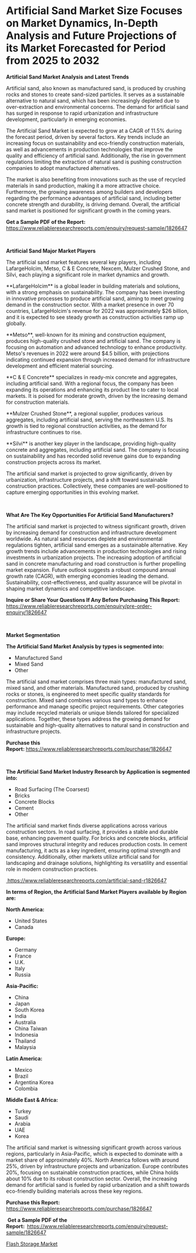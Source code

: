 <p><h1>Artificial Sand Market Size Focuses on Market Dynamics, In-Depth Analysis and Future Projections of its Market Forecasted for Period from 2025 to 2032</h1></p><p><strong>Artificial Sand Market Analysis and Latest Trends</strong></p>
<p><p>Artificial sand, also known as manufactured sand, is produced by crushing rocks and stones to create sand-sized particles. It serves as a sustainable alternative to natural sand, which has been increasingly depleted due to over-extraction and environmental concerns. The demand for artificial sand has surged in response to rapid urbanization and infrastructure development, particularly in emerging economies.</p><p>The Artificial Sand Market is expected to grow at a CAGR of 11.5% during the forecast period, driven by several factors. Key trends include an increasing focus on sustainability and eco-friendly construction materials, as well as advancements in production technologies that improve the quality and efficiency of artificial sand. Additionally, the rise in government regulations limiting the extraction of natural sand is pushing construction companies to adopt manufactured alternatives.</p><p>The market is also benefiting from innovations such as the use of recycled materials in sand production, making it a more attractive choice. Furthermore, the growing awareness among builders and developers regarding the performance advantages of artificial sand, including better concrete strength and durability, is driving demand. Overall, the artificial sand market is positioned for significant growth in the coming years.</p></p>
<p><strong>Get a Sample PDF of the Report:&nbsp;</strong> <a href="https://www.reliableresearchreports.com/enquiry/request-sample/1826647?utm_campaign=2745&utm_medium=2&utm_source=Github&utm_content=ia&utm_term=01042025&utm_id=artificial-sand">https://www.reliableresearchreports.com/enquiry/request-sample/1826647</a></p>
<p>&nbsp;</p>
<p><strong>Artificial Sand Major Market Players</strong></p>
<p><p>The artificial sand market features several key players, including LafargeHolcim, Metso, C & E Concrete, Nexcem, Mulzer Crushed Stone, and Silvi, each playing a significant role in market dynamics and growth.</p><p>**LafargeHolcim** is a global leader in building materials and solutions, with a strong emphasis on sustainability. The company has been investing in innovative processes to produce artificial sand, aiming to meet growing demand in the construction sector. With a market presence in over 70 countries, LafargeHolcim's revenue for 2022 was approximately $26 billion, and it is expected to see steady growth as construction activities ramp up globally.</p><p>**Metso**, well-known for its mining and construction equipment, produces high-quality crushed stone and artificial sand. The company is focusing on automation and advanced technology to enhance productivity. Metso's revenues in 2022 were around $4.5 billion, with projections indicating continued expansion through increased demand for infrastructure development and efficient material sourcing.</p><p>**C & E Concrete** specializes in ready-mix concrete and aggregates, including artificial sand. With a regional focus, the company has been expanding its operations and enhancing its product line to cater to local markets. It is poised for moderate growth, driven by the increasing demand for construction materials.</p><p>**Mulzer Crushed Stone**, a regional supplier, produces various aggregates, including artificial sand, serving the northeastern U.S. Its growth is tied to regional construction activities, as the demand for infrastructure continues to rise.</p><p>**Silvi** is another key player in the landscape, providing high-quality concrete and aggregates, including artificial sand. The company is focusing on sustainability and has recorded solid revenue gains due to expanding construction projects across its market.</p><p>The artificial sand market is projected to grow significantly, driven by urbanization, infrastructure projects, and a shift toward sustainable construction practices. Collectively, these companies are well-positioned to capture emerging opportunities in this evolving market.</p></p>
<p>&nbsp;</p>
<p><strong>What Are The Key Opportunities For Artificial Sand Manufacturers?</strong></p>
<p><p>The artificial sand market is projected to witness significant growth, driven by increasing demand for construction and infrastructure development worldwide. As natural sand resources deplete and environmental regulations tighten, artificial sand emerges as a sustainable alternative. Key growth trends include advancements in production technologies and rising investments in urbanization projects. The increasing adoption of artificial sand in concrete manufacturing and road construction is further propelling market expansion. Future outlook suggests a robust compound annual growth rate (CAGR), with emerging economies leading the demand. Sustainability, cost-effectiveness, and quality assurance will be pivotal in shaping market dynamics and competitive landscape.</p></p>
<p><strong>Inquire or Share Your Questions If Any Before Purchasing This Report:</strong> <a href="https://www.reliableresearchreports.com/enquiry/pre-order-enquiry/1826647?utm_campaign=2745&utm_medium=2&utm_source=Github&utm_content=ia&utm_term=01042025&utm_id=artificial-sand">https://www.reliableresearchreports.com/enquiry/pre-order-enquiry/1826647</a></p>
<p>&nbsp;</p>
<p><strong>Market Segmentation</strong></p>
<p><strong>The Artificial Sand Market Analysis by types is segmented into:</strong></p>
<p><ul><li>Manufactured Sand</li><li>Mixed Sand</li><li>Other</li></ul></p>
<p><p>The artificial sand market comprises three main types: manufactured sand, mixed sand, and other materials. Manufactured sand, produced by crushing rocks or stones, is engineered to meet specific quality standards for construction. Mixed sand combines various sand types to enhance performance and manage specific project requirements. Other categories may include recycled materials or unique blends tailored for specialized applications. Together, these types address the growing demand for sustainable and high-quality alternatives to natural sand in construction and infrastructure projects.</p></p>
<p><strong>Purchase this Report:&nbsp;</strong><a href="https://www.reliableresearchreports.com/purchase/1826647?utm_campaign=2745&utm_medium=2&utm_source=Github&utm_content=ia&utm_term=01042025&utm_id=artificial-sand">https://www.reliableresearchreports.com/purchase/1826647</a></p>
<p>&nbsp;</p>
<p><strong>The Artificial Sand Market Industry Research by Application is segmented into:</strong></p>
<p><ul><li>Road Surfacing (The Coarsest)</li><li>Bricks</li><li>Concrete Blocks</li><li>Cement</li><li>Other</li></ul></p>
<p><p>The artificial sand market finds diverse applications across various construction sectors. In road surfacing, it provides a stable and durable base, enhancing pavement quality. For bricks and concrete blocks, artificial sand improves structural integrity and reduces production costs. In cement manufacturing, it acts as a key ingredient, ensuring optimal strength and consistency. Additionally, other markets utilize artificial sand for landscaping and drainage solutions, highlighting its versatility and essential role in modern construction practices.</p></p>
<p><a href="https://www.reliableresearchreports.com/artificial-sand-r1826647?utm_campaign=2745&utm_medium=2&utm_source=Github&utm_content=ia&utm_term=01042025&utm_id=artificial-sand">&nbsp;https://www.reliableresearchreports.com/artificial-sand-r1826647</a></p>
<p><strong>In terms of Region, the Artificial Sand Market Players available by Region are:</strong></p>
<p>
    <p> <strong> North America: </strong>
        <ul>
            <li>United States</li>
            <li>Canada</li>
        </ul>
        </p> 
    <p> <strong> Europe: </strong>
        <ul>
            <li>Germany</li>
            <li>France</li>
            <li>U.K.</li>
            <li>Italy</li>
            <li>Russia</li>
        </ul>
        </p> 
    <p> <strong> Asia-Pacific: </strong>
        <ul>
            <li>China</li>
            <li>Japan</li>
            <li>South Korea</li>
            <li>India</li>
            <li>Australia</li>
            <li>China Taiwan</li>
            <li>Indonesia</li>
            <li>Thailand</li>
            <li>Malaysia</li>
        </ul>
        </p> 
    <p> <strong> Latin America: </strong>
        <ul>
            <li>Mexico</li>
            <li>Brazil</li>
            <li>Argentina Korea</li>
            <li>Colombia</li>
        </ul>
        </p> 
    <p> <strong> Middle East & Africa: </strong>
        <ul>
            <li>Turkey</li>
            <li>Saudi</li>
            <li>Arabia</li>
            <li>UAE</li>
            <li>Korea</li>
        </ul>
    </p>
    </p>
<p><p>The artificial sand market is witnessing significant growth across various regions, particularly in Asia-Pacific, which is expected to dominate with a market share of approximately 40%. North America follows with around 25%, driven by infrastructure projects and urbanization. Europe contributes 20%, focusing on sustainable construction practices, while China holds about 10% due to its robust construction sector. Overall, the increasing demand for artificial sand is fueled by rapid urbanization and a shift towards eco-friendly building materials across these key regions.</p></p>
<p><strong>Purchase this Report: </strong><a href="https://www.reliableresearchreports.com/purchase/1826647?utm_campaign=2745&utm_medium=2&utm_source=Github&utm_content=ia&utm_term=01042025&utm_id=artificial-sand">https://www.reliableresearchreports.com/purchase/1826647</a></p>
<p>&nbsp;<strong>Get a Sample PDF of the Report:&nbsp;&nbsp;</strong><a href="https://www.reliableresearchreports.com/enquiry/request-sample/1826647?utm_campaign=2745&utm_medium=2&utm_source=Github&utm_content=ia&utm_term=01042025&utm_id=artificial-sand">https://www.reliableresearchreports.com/enquiry/request-sample/1826647</a></p>
<p><strong></strong></p>
<p><p><a href="https://github.com/ezahdyre/Market-Research-Report-List-1/blob/main/flash-storage-market.md?utm_campaign=2745&utm_medium=2&utm_source=Github&utm_content=ia&utm_term=01042025&utm_id=artificial-sand">Flash Storage Market</a></p></p>